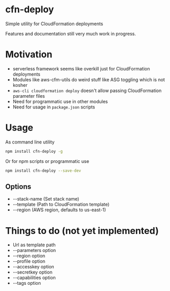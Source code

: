 # cfn-deploy

Simple utility for CloudFormation deployments

Features and documentation still very much work in progress.

# Motivation
- serverless framework seems like overkill just for CloudFormation deployments
- Modules like aws-cfm-utils do weird stuff like ASG toggling which is not kosher
- `aws-cli cloudformation deploy` doesn't allow passing CloudFormation parameter files
- Need for programmatic use in other modules
- Need for usage in `package.json` scripts


# Usage

As command line utility

```bash
npm install cfn-deploy -g
```

Or for npm scripts or programmatic use

```bash
npm install cfn-deploy --save-dev
```


## Options
- --stack-name (Set stack name)
- --template (Path to CloudFormation template)
- --region (AWS region, defaults to us-east-1)


# Things to do (not yet implemented)

- Url as template path
- --parameters option
- --region option
- --profile option
- --accesskey option
- --secretkey option
- --capabilities option
- --tags option
